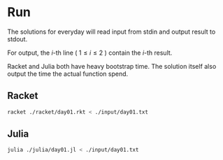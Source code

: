# Run

The solutions for everyday will read input from stdin and output result to stdout.

For output, the $i$-th line ( $1≤i≤2$ ) contain the $i$-th result.

Racket and Julia both have heavy bootstrap time. The solution itself also output the time
the actual function spend.

## Racket

```bash
racket ./racket/day01.rkt < ./input/day01.txt
```

## Julia

```bash
julia ./julia/day01.jl < ./input/day01.txt
```

